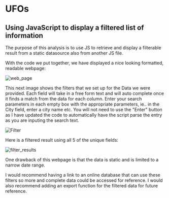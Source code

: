 # UFOs

## Using JavaScript to display a filtered list of information

The purpose of this analysis is to use JS to retrieve and display a filterable result from a static datasource also from another JS file.

With the code we put together, we have displayed a nice looking formatted, readable webpage:


![web_page](https://user-images.githubusercontent.com/91210001/144725021-ba6b14fb-19d6-4af5-86c2-29c4e9f78d49.PNG)

This next image shows the filters that we set up for the Data we were provided.  Each field will take in a free form text and will auto complete once it finds a match from the data for each column.  Enter your search parameters in each empty box with the appropriate parameters, ie.. in the City field, enter a city name etc.  You will not need to use the "Enter" button as I have updated the code to automatically have the script parse the entry as you are inputing the search text.


![Filter](https://user-images.githubusercontent.com/91210001/144725027-4b1f337d-d715-4a78-b0a0-7fbdf7e680af.PNG)

Here is a filtered result using all 5 of the unique fields:


![filter_results](https://user-images.githubusercontent.com/91210001/144725029-0d3c1b78-7b1d-4363-866d-9a1cfedecbfa.PNG)

One drawback of this webpage is that the data is static and is limited to a narrow date range.

I would recommend having a link to an online database that can use these filters so more and complete data could be accessed for reference.
I would also recommend adding an export function for the filtered data for future reference.
